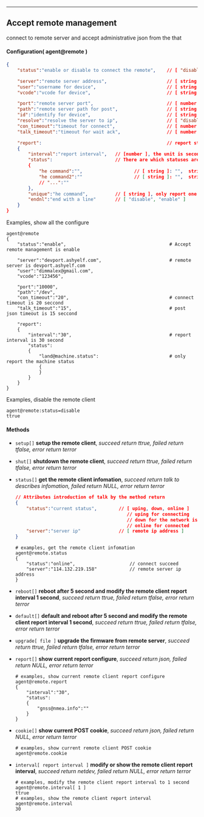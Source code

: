 ***
## Accept remote management
connect to remote server and accept administrative json from the that

#### Configuration( agent@remote )
```json
{
    "status":"enable or disable to connect the remote",    // [ "disable", "enable" ]

    "server":"remote server address",                      // [ string ]
    "user":"username for device",                          // [ string ]
    "vcode":"vcode for device",                            // [ string ]

    "port":"remote server port",                           // [ number ]
    "path":"remote server path for post",                  // [ string ]
    "id":"identify for device",                            // [ string ]
    "resolve":"resolve the server to ip",                  // [ "disable", "enable" ]
    "con_timeout":"timeout for connect",                   // [ number ], the unit is second
    "talk_timeout":"timeout for wait ack",                 // [ number ], the unit is second

    "report":                                              // report status after connect succeed
    {
        "interval":"report interval",   // [number ], the unit is second
        "status":                       // There are which statuses are being reported, vailed when unique empty
        {
            "he command":"",                   // [ string ]: "",  string is he command
            "he command2":""                   // [ string ]: "",  string is he command
            // "...":""
        },
        "unique":"he command",          // [ string ], only report one json, Priority is higher than status
        "endnl":"end with a line"       // [ "disable", "enable" ]
    }
}
```
Examples, show all the configure
```shell
agent@remote
{
    "status":"enable",                                      # Accept remote management is enable

    "server":"devport.ashyelf.com",                         # remote server is devport.ashyelf.com
    "user":"dimmalex@gmail.com",
    "vcode":"123456",

    "port":"10000",
    "path":"/dev",
    "con_timeout":"20",                                     # connect timeout is 20 seccond
    "talk_timeout":"15",                                    # post json timeout is 15 seccond

    "report":
    {
        "interval":"30",                                    # report interval is 30 second
        "status":
        {
            "land@machine.status":                          # only report the machine status
            {
            }
        }
    }
}
```  
Examples, disable the remote client
```shell
agent@remote:status=disable
ttrue
```  


#### **Methods**

+ `setup[]` **setup the remote client**, *succeed return ttrue, failed return tfalse, error return terror*

+ `shut[]` **shutdown the remote client**, *succeed return ttrue, failed return tfalse, error return terror*

+ `status[]` **get the remote client infomation**, *succeed return talk to describes infomation, failed return NULL, error return terror*
    ```json
    // Attributes introduction of talk by the method return
    {
        "status":"current status",        // [ uping, down, online ]
                                             // uping for connecting
                                             // down for the network is down
                                             // online for connected
        "server":"server ip"              // [ remote ip address ]
    }
    ```
    ```shell
    # examples, get the remote client infomation
    agent@remote.status
    {
        "status":"online",                    // connect succeed
        "server":"114.132.219.158"            // remote server ip address
    }
    ```



+ `reboot[]` **reboot after 5 second and modify the remote client report interval 1 second**, *succeed return ttrue, failed return tfalse, error return terror*

+ `default[]` **default and reboot after 5 second and modify the remote client report interval 1 second**, *succeed return ttrue, failed return tfalse, error return terror*

+ `upgrade[ file ]` **upgrade the firmware from remote server**, *succeed return ttrue, failed return tfalse, error return terror*



+ `report[]` **show current report configure**, *succeed return json, failed return NULL, error return terror*
    ```shell
    # examples, show current remote client report configure
    agent@remote.report
    {
        "interval":"30",
        "status":
        {
            "gnss@nmea.info":""
        }
    }
    ```

+ `cookie[]` **show current POST cookie**, *succeed return json, failed return NULL, error return terror*
    ```shell
    # examples, show current remote client POST cookie
    agent@remote.cookie
    ```

+ `interval[ report interval ]` **modify or show the remote client report interval**, *succeed return netdev, failed return NULL, error return terror*
    ```shell
    # examples, modify the remote client report interval to 1 second
    agent@remote.interval[ 1 ]
    ttrue
    # examples, show the remote client report interval
    agent@remote.interval
    30
    ```

